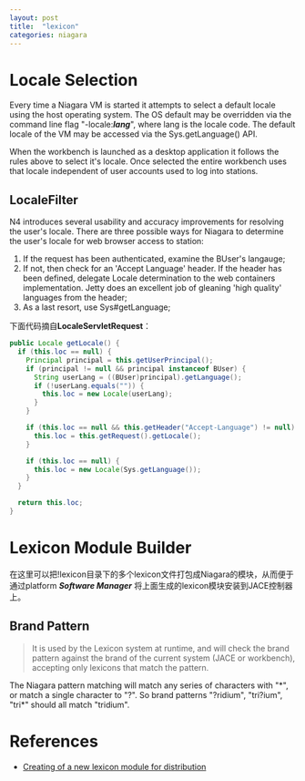 ```yaml
---
layout: post
title:  "lexicon"
categories: niagara
---
```


# Locale Selection

Every time a Niagara VM is started it attempts to select a default locale using the host operating system. The OS default may be overridden via the command line flag "-locale:___lang___", where lang is the locale code. The default locale of the VM may be accessed via the Sys.getLanguage() API.

When the workbench is launched as a desktop application it follows the rules above to select it's locale. Once selected the entire workbench uses that locale independent of user accounts used to log into stations.

## LocaleFilter

N4 introduces several usability and accuracy improvements for resolving the user's locale. There are three possible ways for Niagara to determine the user's locale for web browser access to station:

1. If the request has been authenticated, examine the BUser's langauge;
2. If not, then check for an 'Accept Language' header. If the header has been defined, delegate Locale determination to the web containers implementation. Jetty does an excellent job of gleaning 'high quality' languages from the header;
3. As a last resort, use Sys#getLanguage;

下面代码摘自**LocaleServletRequest**：

```java
public Locale getLocale() {
  if (this.loc == null) {
    Principal principal = this.getUserPrincipal();
    if (principal != null && principal instanceof BUser) {
      String userLang = ((BUser)principal).getLanguage();
      if (!userLang.equals("")) {
        this.loc = new Locale(userLang);
      }
    }

    if (this.loc == null && this.getHeader("Accept-Language") != null) {
      this.loc = this.getRequest().getLocale();
    }

    if (this.loc == null) {
      this.loc = new Locale(Sys.getLanguage());
    }
  }

  return this.loc;
}
```

# Lexicon Module Builder

在这里可以把!lexicon目录下的多个lexicon文件打包成Niagara的模块，从而便于通过platform ___Software Manager___ 将上面生成的lexicon模块安装到JACE控制器上。

## Brand Pattern

>It is used by the Lexicon system at runtime, and will check the brand pattern against the brand of the current system (JACE or workbench), accepting only lexicons that match the pattern.

The Niagara pattern matching will match any series of characters with "\*", or match a single character to "?". So brand patterns "?ridium", "tri?ium", "tri\*" should all match "tridium".

# References

- [Creating of a new lexicon module for distribution](local:|module://docLexicon/doc/ID-1086-000001f5.html#ID-1086-000001f5)
